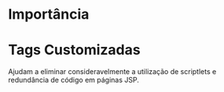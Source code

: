 # Importância
<h1> Tags Customizadas </h1>

Ajudam a eliminar consideravelmente a utilização de scriptlets e redundância de código em páginas JSP.
